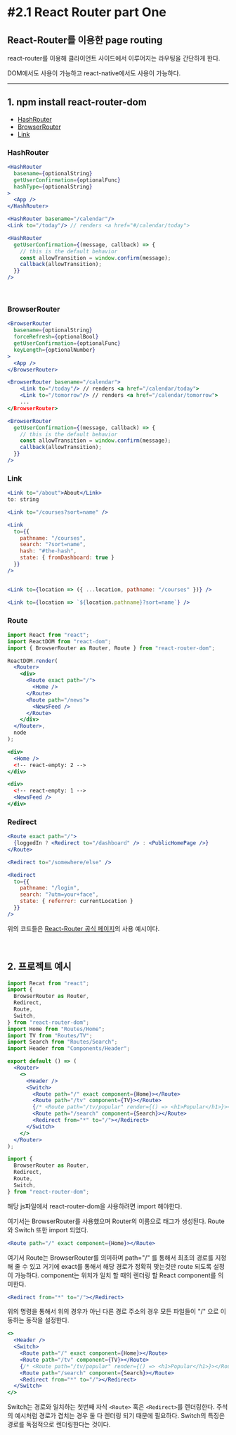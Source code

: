 # #2.1 React Router part One

## React-Router를 이용한 page routing

react-router를 이용해 클라이언트 사이드에서 이루어지는 라우팅을 간단하게 한다.

DOM에서도 사용이 가능하고 react-native에서도 사용이 가능하다.

---

## 1. npm install react-router-dom

- [HashRouter](#HashRouter)
- [BrowserRouter](#BrowserRouter)
- [Link](#Link)

### HashRouter

```jsx
<HashRouter
  basename={optionalString}
  getUserConfirmation={optionalFunc}
  hashType={optionalString}
>
  <App />
</HashRouter>
```

```jsx
<HashRouter basename="/calendar"/>
<Link to="/today"/> // renders <a href="#/calendar/today">
```

```jsx
<HashRouter
  getUserConfirmation={(message, callback) => {
    // this is the default behavior
    const allowTransition = window.confirm(message);
    callback(allowTransition);
  }}
/>
```

<br/>

### BrowserRouter

```jsx
<BrowserRouter
  basename={optionalString}
  forceRefresh={optionalBool}
  getUserConfirmation={optionalFunc}
  keyLength={optionalNumber}
>
  <App />
</BrowserRouter>
```

```jsx
<BrowserRouter basename="/calendar">
    <Link to="/today"/> // renders <a href="/calendar/today">
    <Link to="/tomorrow"/> // renders <a href="/calendar/tomorrow">
    ...
</BrowserRouter>
```

```jsx
<BrowserRouter
  getUserConfirmation={(message, callback) => {
    // this is the default behavior
    const allowTransition = window.confirm(message);
    callback(allowTransition);
  }}
/>
```

### Link

```jsx
<Link to="/about">About</Link>
to: string

<Link to="/courses?sort=name" />

<Link
  to={{
    pathname: "/courses",
    search: "?sort=name",
    hash: "#the-hash",
    state: { fromDashboard: true }
  }}
/>


<Link to={location => ({ ...location, pathname: "/courses" })} />

<Link to={location => `${location.pathname}?sort=name`} />
```

### Route

```jsx
import React from "react";
import ReactDOM from "react-dom";
import { BrowserRouter as Router, Route } from "react-router-dom";

ReactDOM.render(
  <Router>
    <div>
      <Route exact path="/">
        <Home />
      </Route>
      <Route path="/news">
        <NewsFeed />
      </Route>
    </div>
  </Router>,
  node
);

<div>
  <Home />
  <!-- react-empty: 2 -->
</div>

<div>
  <!-- react-empty: 1 -->
  <NewsFeed />
</div>

```

### Redirect

```jsx
<Route exact path="/">
  {loggedIn ? <Redirect to="/dashboard" /> : <PublicHomePage />}
</Route>

<Redirect to="/somewhere/else" />

<Redirect
  to={{
    pathname: "/login",
    search: "?utm=your+face",
    state: { referrer: currentLocation }
  }}
/>
```

위의 코드들은 [React-Router 공식 페이지](https://reactrouter.com/web/guides/quick-start)의 사용 예시이다.

<br/>

## 2. 프로젝트 예시

```jsx
import Recat from "react";
import {
  BrowserRouter as Router,
  Redirect,
  Route,
  Switch,
} from "react-router-dom";
import Home from "Routes/Home";
import TV from "Routes/TV";
import Search from "Routes/Search";
import Header from "Components/Header";

export default () => (
  <Router>
    <>
      <Header />
      <Switch>
        <Route path="/" exact component={Home}></Route>
        <Route path="/tv" component={TV}></Route>
        {/* <Route path="/tv/popular" render={() => <h1>Popular</h1>}></Route> */}
        <Route path="/search" component={Search}></Route>
        <Redirect from="*" to="/"></Redirect>
      </Switch>
    </>
  </Router>
);
```

```js
import {
  BrowserRouter as Router,
  Redirect,
  Route,
  Switch,
} from "react-router-dom";
```

해당 js파일에서 react-router-dom을 사용하려면 import 해야한다.

여기서는 BrowserRouter를 사용했으며 Router의 이름으로 태그가 생성된다. Route와 Switch 또한 import 되었다.

```jsx
<Route path="/" exact component={Home}></Route>
```

여기서 Route는 BrowserRouter를 의미하며 path="/" 를 통해서 최초의 경로를 지정해 줄 수 있고 거기에 exact를 통해서 해당 경로가 정확히 맞는것만 route 되도록 설정이 가능하다. component는 위치가 일치 할 때의 렌더링 할 React component를 의미한다.

```jsx
<Redirect from="*" to="/"></Redirect>
```

위의 명령을 통해서 위의 경우가 아닌 다른 경로 주소의 경우 모든 파일들이 "/" 으로 이동하는 동작을 설정한다.

```jsx
<>
  <Header />
  <Switch>
    <Route path="/" exact component={Home}></Route>
    <Route path="/tv" component={TV}></Route>
    {/* <Route path="/tv/popular" render={() => <h1>Popular</h1>}></Route> */}
    <Route path="/search" component={Search}></Route>
    <Redirect from="*" to="/"></Redirect>
  </Switch>
</>
```

Switch는 경로와 일치하는 첫번째 자식 `<Route>` 혹은 `<Redirect>`를 렌더링한다. 주석의 예시처럼 경로가 겹치는 경우 둘 다 렌더링 되기 때문에 필요하다. Switch의 특징은 경로를 독점적으로 렌더링한다는 것이다.
